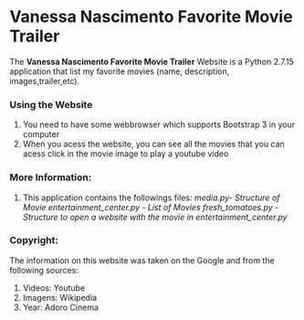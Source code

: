 # Vanessa Nascimento Favorite Movie Trailer

The **Vanessa Nascimento Favorite Movie Trailer** Website is a Python 2.7.15 application that list my favorite movies (name, description, images,trailer,etc).

### Using the Website
1. You need to have some webbrowser which supports Bootstrap 3 in your computer
2. When you acess the website, you can see all the movies that you can acess click in the movie image to play a youtube video

### More Information:
1. This application contains the followings files:
_media.py- Structure of Movie_
_entertainment_center.py - List of Movies_
_fresh_tomatoes.py - Structure to open a website with the movie in entertainment_center.py_

### Copyright:

The information on this website was taken on the Google and from the following sources:
1. Videos: Youtube
2. Imagens: Wikipedia
3. Year: Adoro Cinema
